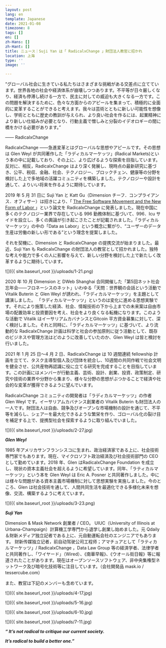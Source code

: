 ```yaml
---
layout: post
lang: en
template: Japanese
date: 2021-01-08
timezone: 8
tags: []
en: []
zh-Hans: []
zh-Hant: []
title: ニュース｜Suji Yan は「 RadicalxChange 」財団法人教官に招かれ
location: 上海
type: ''
image: ''

---
```

“グローバル社会に生きている私たちはさまざまな挑戦がある交差点に立てています。世界各地の社会や経済体系が崩壊しつつあります。不平等が日々厳しくなり、経済も停滞し続ける一方で、民主に対しての威迫も大きくなる一方です。この問題を解決するために、色々な方面からのアピールを集まって、積極的に全面的に変革することができると考えます。我々は芸術とともに新しい可能性を想像し、学術とともに歴史の教訓が与えられ、より良い社会を作るには、起業精神により新しい仕組みが必要となり、行動主義で憎しみと分裂のイデオロギーの間に橋をかける必要があります。”

—— RadicalxChange

RadicalxChange ——急進変革とはグローバルな思想やアピールです。その思想は Glen Weyl が共同著作した「ラディカルマーケッツ」(Radical Markets)という本の中に記載しており、その上に、より広げるような探索を目指しています。反対に、相反，RadicalxChange はより深く発展し、現時点の最新研究に基づき、公平、税収、金融、社会、テクノロジー、ブロックチェン、健康等の分野を検討した上で多地域の活躍コミュニティを構築しました。テクノロジーや設計を通して、よりいい将来を作るように期待しています。

2019 年 5 月 31 日に Suji Yan と Katt Gu（Dimension チーフ．コンプライアンス．オフィサー）は招きにより、「 [The Free Software Movement and the New Form of Labor ](http://mp.weixin.qq.com/s?__biz=MzU4OTkwNDYzMw==&mid=2247485265&idx=1&sn=9aae164fff9b8169f60d059e13ab2e50&chksm=fdc728c7cab0a1d1e1eebdaf10df31298087c71a13e44c91c7d0731114e765d638e7c9bcf072&scene=21#wechat_redirect)」という論文を RadicalxChange に発表しました。現在中国に多くのテクノロジー業界で存在している 996 勤務体制に基づいて、996．Icu サイドを設立し、多くの輿論が引き起こさたことが記載されました。「ラディカルマーケッツ」の中の「Data as Labor」という概念に繋がり、“ユーザーのデータ生産は労働の新しい形である”という理念を提案しました。

それを契機に、Dimension と RadicalxChange の提携交流が始まりました。最近、Suji Yan も RadicalxChange の財団法人の教官として招かれました。独特な考えや能力で多くの人に影響を与えて、新しい分野を検討した上で新たしく改革するように期待しています。

![]({{ site.baseurl_root }}/uploads/1-21.png)

2020 年 10 月 Dimension と DWeb Shanghai 合同開催した「第5回ネット社会忘年会――フロネーシスのネット」いわゆる「天問：世界観の会話という活動で Vitalik Buterin と Glen Weyl が誘われ、「ラディカルマーケッツ」を主題として講演しました。 「ラディカルマーケッツ」というのは変化に進める思想実験です。それにより施策した経済、社会、情報技術の下から上までの未来案は自由市場の配置効率と投資要因を考え、社会をより良くなる転機になります。このような活動で Vitalik はイーサリアムカバナンスとGitcoin 平方資金募集に対して、深く検討しました。それと同時に、「ラディカルマーケッツ」に基づいて、より流動的な RadicalxChange 計画は科学と社会の参加原則に従う活動として、既存のビジネスや管理方法はどのように改善していたのか、Glen Weyl は皆と検討を行いました。

2021 年 1 月 25 日～4 月 2 日、RadicalxChange は 10 週間連続 fellowship 計画を立てて、タスク主導型個人及び団体を統合し、10週間の共同作戦で社会文明を健全させ、公共産物再認識に役に立てる研究を完成することを目指しています。この計画にはメンバーが行動主義、芸術、設計、創業、投資、政策制定、研究や技術の業界や分野から集まり、様々な分野の思想がぶつかることで経済や社会的な変革が獲得できるように望んでいます。

RadicalxChange コミュニティの開発者は「ラディカルマーケッツ」の作者 Glen Weyl です。イーサリアムカバナンス創業者の Vitalik Buterin も財団法人の一人です。財団法人は自由、競争及びオープンな市場機制の設計を通じて、不平等を減らし、シェアーを最大化できるような繁栄を作り、ゴローバル化の裂け目を補足する上で、提携型社会を探索するように取り組んでいました。

![]({{ site.baseurl_root }}/uploads/2-27.jpg)

**_Glen Weyl_**

1985 年アメリカサンフランシスコに生まれ、政治経済家である上に、社会技術専門家でもあります。現在、マイクロソフト政治経済及び社会技術部門の CEO として勤めています。2018 年、Glen はRadicalxChange Foundation を成立し、現状の資本主義社会を超えるように希望しています。同年、「ラティカルマーケッツ」という本を Glen Weyl は Eric A. Posner と共同著作しました。中には様々な問題がある資本主義市場機制に対して思想実験を実施しました。今のところ、Glen は社会技術を通して、人間共同生活を最適化できる多様化未来を想像、交流、構築するように考えています。

![]({{ site.baseurl_root }}/uploads/3-23.png)

**_Suji Yan_**

Dimension & Mask Network 創業者 / CEO。 UIUC（University of Illinois at Urbana-Champaign）計算機工学専門から退学し創業し始めました。元 Qdaily ＆財新メディア独立記者である上に、元自動運転会社のエンジニアでもあります。 财新传媒独立记者，前自动驾驶公司工程师；アマチュアとして「ラティカルマーケッツ」/ RadicalxChange ，Data Law Group 等の経済学者、法律学者と共同著作し、「ワイヤード」（Wired）、《南華早報》、《ウオール街日報》等に報道されたことがあります。現在はオープンソースソフトウェア、非中央集権型ネットワーク及び暗号化技術等に注目しています。（会社開発品 mask.io / tessercube.com）

また、教官は下記のメンバーも含めています。

![]({{ site.baseurl_root }}/uploads/4-17.jpg)

![]({{ site.baseurl_root }}/uploads/5-16.jpg)

![]({{ site.baseurl_root }}/uploads/6-10.jpg)

![]({{ site.baseurl_root }}/uploads/7-11.jpg)

**_“ It’s not radical to critique our current society._**

**_It’s radical to build a better one.”_**